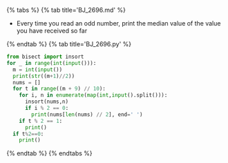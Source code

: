 {% tabs %}
{% tab title='BJ_2696.md' %}

* Every time you read an odd number, print the median value of the value you have received so far

{% endtab %}
{% tab title='BJ_2696.py' %}

```py
from bisect import insort
for _ in range(int(input())):
  m = int(input())
  print(str((m+1)//2))
  nums = []
  for t in range((m + 9) // 10):
    for i, n in enumerate(map(int,input().split())):
      insort(nums,n)
      if i % 2 == 0:
        print(nums[len(nums) // 2], end=' ')
    if t % 2 == 1:
      print()
  if t%2==0:
    print()
```

{% endtab %}
{% endtabs %}